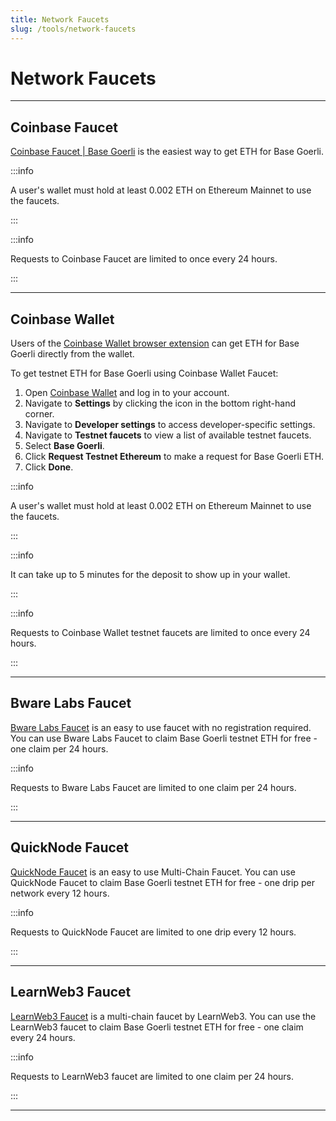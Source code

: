 ```yaml
---
title: Network Faucets
slug: /tools/network-faucets
---
```


# Network Faucets

---

## Coinbase Faucet

[Coinbase Faucet | Base Goerli](https://www.coinbase.com/faucets/base-ethereum-goerli-faucet) is the easiest way to get ETH for Base Goerli.

:::info

A user's wallet must hold at least 0.002 ETH on Ethereum Mainnet to use the faucets.

:::

:::info

Requests to Coinbase Faucet are limited to once every 24 hours.

:::

---

## Coinbase Wallet

Users of the [Coinbase Wallet browser extension](https://chrome.google.com/webstore/detail/coinbase-wallet-extension/hnfanknocfeofbddgcijnmhnfnkdnaad) can get ETH for Base Goerli directly from the wallet.

To get testnet ETH for Base Goerli using Coinbase Wallet Faucet:

1. Open [Coinbase Wallet](https://chrome.google.com/webstore/detail/coinbase-wallet-extension/hnfanknocfeofbddgcijnmhnfnkdnaad) and log in to your account.
1. Navigate to **Settings** by clicking the icon in the bottom right-hand corner.
1. Navigate to **Developer settings** to access developer-specific settings.
1. Navigate to **Testnet faucets** to view a list of available testnet faucets.
1. Select **Base Goerli**.
1. Click **Request Testnet Ethereum** to make a request for Base Goerli ETH.
1. Click **Done**.

:::info

A user's wallet must hold at least 0.002 ETH on Ethereum Mainnet to use the faucets.

:::

:::info

It can take up to 5 minutes for the deposit to show up in your wallet.

:::

:::info

Requests to Coinbase Wallet testnet faucets are limited to once every 24 hours.

:::

---

## Bware Labs Faucet

[Bware Labs Faucet](https://bwarelabs.com/faucets) is an easy to use faucet with no registration required. You can use Bware Labs Faucet to claim Base Goerli testnet ETH for free - one claim per 24 hours.

:::info

Requests to Bware Labs Faucet are limited to one claim per 24 hours.

:::

---

## QuickNode Faucet

[QuickNode Faucet](https://faucet.quicknode.com/drip) is an easy to use Multi-Chain Faucet. You can use QuickNode Faucet to claim Base Goerli testnet ETH for free - one drip per network every 12 hours.

:::info

Requests to QuickNode Faucet are limited to one drip every 12 hours.

:::

---

## LearnWeb3 Faucet

[LearnWeb3 Faucet](https://learnweb3.io/faucets/base_goerli) is a multi-chain faucet by LearnWeb3. You can use the LearnWeb3 faucet to claim Base Goerli testnet ETH for free - one claim every 24 hours.

:::info

Requests to LearnWeb3 faucet are limited to one claim per 24 hours.

:::

---